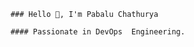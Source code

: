                      ### Hello 👋, I'm Pabalu Chathurya

                     #### Passionate in DevOps  Engineering.
